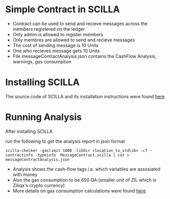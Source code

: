 # Simple Contract in SCILLA
 - Contract can be used to send and recieve messages across the members registered on the ledger
 - Only admin is allowed to register members
 - Only membres are allowed to send and recieve messages
 - The cost of sending message is 10 Units
 - One who recieves message gets 10 Units
 - File messageContractAnalysis.json contains the CashFlow Analysis, warnings, gas consumption
 
 # Installing SCILLA
 The source code of SCILLA and its installation instructions were found [here](https://github.com/Zilliqa/scilla)
 
 # Running Analysis
 After installing SCILLA
 
 run the following to get the analysis report in json format
 
 `scilla-checker -gaslimit 1000 -libdir <location_to_stdlib> -cf -contractinfo -typeinfo  MessageContract.scilla | cat > messageContractAnalysis.json `
 
 - Analysis shows the cash-flow tags i.e. which variables are assosiated with money
 - Also the gas consumption to be 650 QA (smaller unit of ZIL which is Ziliqa's crypto currency)
 - More details on gas consumption calculations were found [here](https://scilla.readthedocs.io/en/latest/scilla-in-depth.html#gas-consumption-in-scilla)